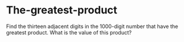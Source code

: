 # The-greatest-product
Find the thirteen adjacent digits in the 1000-digit number that have the greatest product. What is the value of this product?
